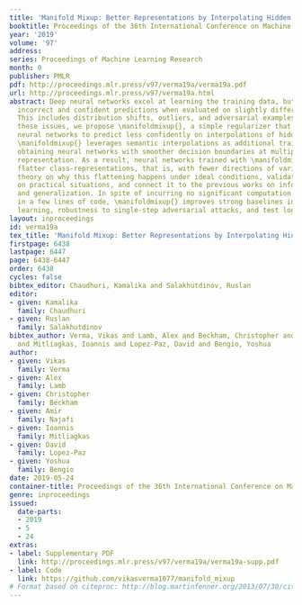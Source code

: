 ```yaml
---
title: 'Manifold Mixup: Better Representations by Interpolating Hidden States'
booktitle: Proceedings of the 36th International Conference on Machine Learning
year: '2019'
volume: '97'
address: 
series: Proceedings of Machine Learning Research
month: 0
publisher: PMLR
pdf: http://proceedings.mlr.press/v97/verma19a/verma19a.pdf
url: http://proceedings.mlr.press/v97/verma19a.html
abstract: Deep neural networks excel at learning the training data, but often provide
  incorrect and confident predictions when evaluated on slightly different test examples.
  This includes distribution shifts, outliers, and adversarial examples. To address
  these issues, we propose \manifoldmixup{}, a simple regularizer that encourages
  neural networks to predict less confidently on interpolations of hidden representations.
  \manifoldmixup{} leverages semantic interpolations as additional training signal,
  obtaining neural networks with smoother decision boundaries at multiple levels of
  representation. As a result, neural networks trained with \manifoldmixup{} learn
  flatter class-representations, that is, with fewer directions of variance. We prove
  theory on why this flattening happens under ideal conditions, validate it empirically
  on practical situations, and connect it to the previous works on information theory
  and generalization. In spite of incurring no significant computation and being implemented
  in a few lines of code, \manifoldmixup{} improves strong baselines in supervised
  learning, robustness to single-step adversarial attacks, and test log-likelihood.
layout: inproceedings
id: verma19a
tex_title: 'Manifold Mixup: Better Representations by Interpolating Hidden States'
firstpage: 6438
lastpage: 6447
page: 6438-6447
order: 6438
cycles: false
bibtex_editor: Chaudhuri, Kamalika and Salakhutdinov, Ruslan
editor:
- given: Kamalika
  family: Chaudhuri
- given: Ruslan
  family: Salakhutdinov
bibtex_author: Verma, Vikas and Lamb, Alex and Beckham, Christopher and Najafi, Amir
  and Mitliagkas, Ioannis and Lopez-Paz, David and Bengio, Yoshua
author:
- given: Vikas
  family: Verma
- given: Alex
  family: Lamb
- given: Christopher
  family: Beckham
- given: Amir
  family: Najafi
- given: Ioannis
  family: Mitliagkas
- given: David
  family: Lopez-Paz
- given: Yoshua
  family: Bengio
date: 2019-05-24
container-title: Proceedings of the 36th International Conference on Machine Learning
genre: inproceedings
issued:
  date-parts:
  - 2019
  - 5
  - 24
extras:
- label: Supplementary PDF
  link: http://proceedings.mlr.press/v97/verma19a/verma19a-supp.pdf
- label: Code
  link: https://github.com/vikasverma1077/manifold_mixup
# Format based on citeproc: http://blog.martinfenner.org/2013/07/30/citeproc-yaml-for-bibliographies/
---
```

